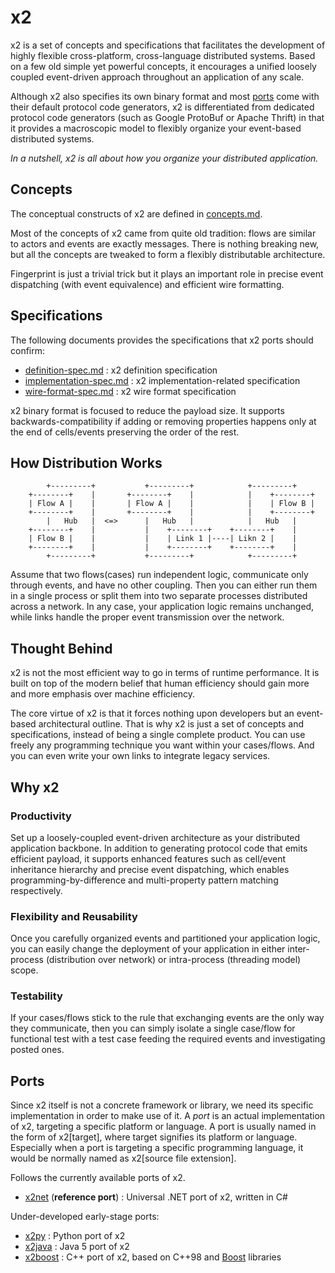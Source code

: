 x2
==

x2 is a set of concepts and specifications that facilitates the development of
highly flexible cross-platform, cross-language distributed systems. Based on a
few old simple yet powerful concepts, it encourages a unified loosely coupled
event-driven approach throughout an application of any scale.

Although x2 also specifies its own binary format and most
[ports](#ports)
come with their default protocol code generators, x2 is differentiated from
dedicated protocol code generators (such as Google ProtoBuf or Apache Thrift)
in that it provides a macroscopic model to flexibly organize your event-based
distributed systems.

*In a nutshell, x2 is all about how you organize your distributed application.*

Concepts
--------

The conceptual constructs of x2 are defined in [concepts.md](v1.0/concepts.md).

Most of the concepts of x2 came from quite old tradition: flows are similar to
actors and events are exactly messages. There is nothing breaking new, but all
the concepts are tweaked to form a flexibly distributable architecture.

Fingerprint is just a trivial trick but it plays an important role in precise
event dispatching (with event equivalence) and efficient wire formatting.

Specifications
--------------

The following documents provides the specifications that x2 ports should confirm:

* [definition-spec.md](v1.0/definition-spec.md) : x2 definition specification
* [implementation-spec.md](v1.0/implementation-spec.md) : x2 implementation-related specification
* [wire-format-spec.md](v1.0/wire-format-spec.md) : x2 wire format specification

x2 binary format is focused to reduce the payload size. It supports
backwards-compatibility if adding or removing properties happens only at the
end of cells/events preserving the order of the rest.

How Distribution Works
----------------------
```
        +---------+           +---------+            +---------+
    +--------+    |       +--------+    |            |    +--------+
    | Flow A |    |       | Flow A |    |            |    | Flow B |
    +--------+    |       +--------+    |            |    +--------+
        |   Hub   |  <=>      |   Hub   |            |   Hub   |
    +--------+    |           |    +--------+    +--------+    |
    | Flow B |    |           |    | Link 1 |----| Likn 2 |    |
    +--------+    |           |    +--------+    +--------+    |
        +---------+           +---------+            +---------+
```
Assume that two flows(cases) run independent logic, communicate only through
events, and have no other coupling. Then you can either run them in a single
process or split them into two separate processes distributed across a network.
In any case, your application logic remains unchanged, while links handle the
proper event transmission over the network.

Thought Behind
--------------

x2 is not the most efficient way to go in terms of runtime performance. It is
built on top of the modern belief that human efficiency should gain more and
more emphasis over machine efficiency.

The core virtue of x2 is that it forces nothing upon developers but an
event-based architectural outline. That is why x2 is just a set of concepts and
specifications, instead of being a single complete product. You can use freely
any programming technique you want within your cases/flows. And you can even
write your own links to integrate legacy services.

Why x2
------

### Productivity

Set up a loosely-coupled event-driven architecture as your distributed
application backbone. In addition to generating protocol code that emits
efficient payload, it supports enhanced features such as cell/event inheritance
hierarchy and precise event dispatching, which enables programming-by-difference
and multi-property pattern matching respectively.

### Flexibility and Reusability

Once you carefully organized events and partitioned your application logic, you
can easily change the deployment of your application in either inter-process
(distribution over network) or intra-process (threading model) scope.

### Testability

If your cases/flows stick to the rule that exchanging events are the only way
they communicate, then you can simply isolate a single case/flow for functional
test with a test case feeding the required events and investigating posted ones.

Ports
-----

Since x2 itself is not a concrete framework or library, we need its specific
implementation in order to make use of it. A *port* is an actual implementation
of x2, targeting a specific platform or language. A port is usually named in the
form of x2[target], where target signifies its platform or language. Especially
when a port is targeting a specific programming language, it would be normally
named as x2[source file extension].

Follows the currently available ports of x2.

* [x2net](https://github.com/jaykang920/x2net) (**reference port**) : Universal
  .NET port of x2, written in C#

Under-developed early-stage ports:

* [x2py](https://github.com/jaykang920/x2py) : Python port of x2
* [x2java](https://github.com/jaykang920/x2java) : Java 5 port of x2
* [x2boost](https://github.com/jaykang920/x2boost) : C++ port of x2, based on C++98
and [Boost](http://www.boost.org) libraries
